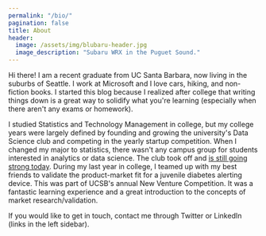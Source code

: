 ```yaml
---
permalink: "/bio/"
pagination: false
title: About
header:
  image: /assets/img/blubaru-header.jpg
  image_description: "Subaru WRX in the Puguet Sound."
---
```


Hi there! I am a recent graduate from UC Santa Barbara, now living in the suburbs of Seattle. I work at Microsoft and I love cars, hiking, and non-fiction books. I started this blog because I realized after college that writing things down is a great way to solidify what you're learning (especially when there aren't any exams or homework).

I studied Statistics and Technology Management in college, but my college years were largely defined by founding and growing the university's Data Science club and competing in the yearly startup competition. When I changed my major to statistics, there wasn't any campus group for students interested in analytics or data science. The club took off and [is still going strong today](https://datascienceucsb.org/). During my last year in college, I teamed up with my best friends to validate the product-market fit for a juvenile diabetes alerting device. This was part of UCSB's annual New Venture Competition. It was a fantastic learning experience and a great introduction to the concepts of market research/validation.

If you would like to get in touch, contact me through Twitter or LinkedIn (links in the left sidebar).